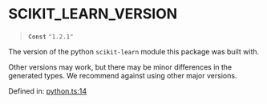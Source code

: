 # SCIKIT\_LEARN\_VERSION

> **`Const`** `"1.2.1"`

The version of the python `scikit-learn` module this package was built with.

Other versions may work, but there may be minor differences in the generated
types. We recommend against using other major versions.

Defined in:  [python.ts:14](https://github.com/transitive-bullshit/scikit-learn-ts/blob/f3d7d2d/packages/sklearn/src/python.ts#L14)
